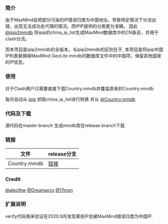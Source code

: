 

### 简介
由于MaxMind会把部分污染的IP错误归类为中国地址，导致特定情况下分流出错，出现无法成功走代理的情况。而IPIP提供的分类更为准确。
因此[@ipip2mmdb](https://github.com/JMVoid/ipip2mmdb) 将ipip的china_ip_list生成MaxMind数据库中的CN条目，并用于clash分流。

而本项目是ipip2mmdb的全版本。与ipip2mmdb的区别在于, 本项目是将ipip中国IP列表替换掉MaxMind GeoLite mmdb的数据库文件中的中国项，保留其他国家的IP信息。

### 使用
对于Clash用户只需要直接下载Country.mmdb并覆盖原来的Country.mmdb

每月自动从 [ipip](https://raw.githubusercontent.com/17mon/china_ip_list/master/china_ip_list.txt) 抓取china_ip_list进行转换
并从 [@Country.mmdb](https://github.com/Dreamacro/maxmind-geoip/releases/latest/download/Country.mmdb)

### 代码及下载
源代码在master branch
生成mmdb库在release branch下载

### 链接
| 文件 | release分支 |
| ------ | ------ | 
|Country.mmdb | [链接](https://raw.githubusercontent.com/JMVoid/ipip2mmdb/release/Country.mmdb) |

### Credit
[@alecthw](https://github.com/alecthw/mmdb_china_ip_list)
[@Dreamacro](https://github.com/Dreamacro)
[@17mon](https://github.com/17mon)

### 扩展说明
verify代码用来验证在2020.9月发现某些IP会被MaxMind错误归类为中国IP. 